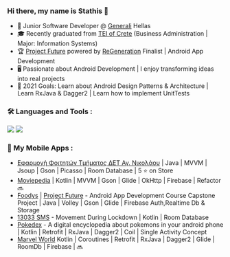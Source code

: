 ### Hi there, my name is Stathis 👋

- 💼 Junior Software Developer @ [Generali](https://www.generali.gr/el/) Hellas
- 🎓 Recently graduated from [TEI of Crete](https://mst.hmu.gr/) (Business Administration | Major: Information Systems)
- 🏆 [Project Future](https://www.projectfuture.gr/) powered by [ReGeneration](https://www.regeneration.gr/) Finalist | Android App Development
- 🖥️ Passionate about Android Development | I enjoy transforming ideas into real projects
- 🥅 2021 Goals: Learn about Android Design Patterns & Architecture | Learn RxJava & Dagger2 | Learn how to implement UnitTests

### 🛠 Languages and Tools :

<img src="https://img.shields.io/badge/java-%23ED8B00.svg?&style=for-the-badge&logo=java&logoColor=white"/> <img src="https://img.shields.io/badge/kotlin-%230095D5.svg?&style=for-the-badge&logo=kotlin&logoColor=white"/>

### 📱 My Mobile Apps :

- [Εφαρμογή Φοιτητών Τμήματος ΔΕΤ Αγ. Νικολάου](https://mst.hmu.gr/ypiresies/mobile-epharmogh-tmhmatos/) | Java | MVVM | Jsoup | Gson | Picasso | Room Database | 5 ⭐ on Store
- [Moviepedia](https://github.com/skaradimitriou/Moviepedia) | Kotlin | MVVM | Gson | Glide | OkHttp | Firebase | Refactor 🔜
- [Foodys](https://github.com/skaradimitriou/Foodys) | [Project Future](https://www.projectfuture.gr/) - Android App Development Course Capstone Project | Java | Volley | Gson | Glide | Firebase Auth,Realtime Db & Storage  
- [13033 SMS](https://play.google.com/store/apps/details?id=com.stathis.movementsms) - Movement During Lockdown | Kotlin | Room Database
- [Pokedex](https://github.com/skaradimitriou/pokedex) - A digital encyclopedia about pokemons in your android phone | Kotlin | Retrofit | RxJava | Dagger2 | Coil | Single Activity Concept
- [Marvel World](https://github.com/skaradimitriou)  Kotlin | Coroutines | Retrofit | RxJava | Dagger2 | Glide | RoomDb | Firebase  | 🔜
